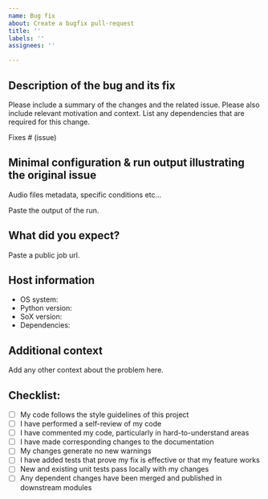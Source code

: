 ```yaml
---
name: Bug fix
about: Create a bugfix pull-request
title: ''
labels: ''
assignees: ''

---
```

## Description of the bug and its fix

Please include a summary of the changes and the related issue. Please also include relevant motivation and context. List any dependencies that are required for this change.

Fixes # (issue)

## Minimal configuration & run output illustrating the original issue

Audio files metadata, specific conditions etc...

Paste the output of the run.

## What did you expect?

Paste a public job url.

## Host information

* OS system:
* Python version:
* SoX version:
* Dependencies:

## Additional context

Add any other context about the problem here.

## Checklist:

- [ ] My code follows the style guidelines of this project
- [ ] I have performed a self-review of my code
- [ ] I have commented my code, particularly in hard-to-understand areas
- [ ] I have made corresponding changes to the documentation
- [ ] My changes generate no new warnings
- [ ] I have added tests that prove my fix is effective or that my feature works
- [ ] New and existing unit tests pass locally with my changes
- [ ] Any dependent changes have been merged and published in downstream modules
